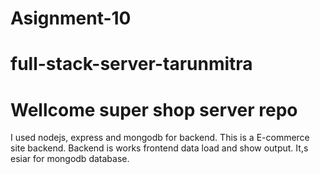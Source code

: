 # Asignment-10
# full-stack-server-tarunmitra
#  Wellcome super shop server repo
I used nodejs, express and mongodb for backend. This is a E-commerce site backend. Backend is works frontend data load and show output. It,s esiar for mongodb database.

